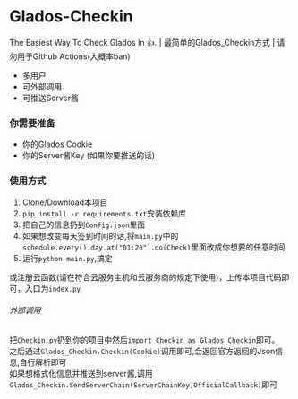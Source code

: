# Glados-Checkin
The Easiest Way To Check Glados In 👍. | 最简单的Glados_Checkin方式  | 请勿用于Github Actions(大概率ban)  
- 多用户
- 可外部调用
- 可推送Server酱
### 你需要准备
- 你的Glados Cookie
- 你的Server酱Key (如果你要推送的话)
### 使用方式
1. Clone/Download本项目  
2. `pip install -r requirements.txt`安装依赖库  
3. 把自己的信息扔到`Config.json`里面  
4. 如果想改变每天签到时间的话,将`main.py`中的`schedule.every().day.at("01:20").do(Check)`里面改成你想要的任意时间  
5. 运行`python main.py`,搞定  

或注册云函数(请在符合云服务主机和云服务商的规定下使用)，上传本项目代码即可，入口为`index.py`
###### 外部调用
把`Checkin.py`扔到你的项目中然后`import Checkin as Glados_Checkin`即可。  
之后通过`Glados_Checkin.Checkin(Cookie)`调用即可,会返回官方返回的Json信息,自行解析即可  
如果想格式化信息并推送到server酱,调用`Glados_Checkin.SendServerChain(ServerChainKey,OfficialCallback)`即可  